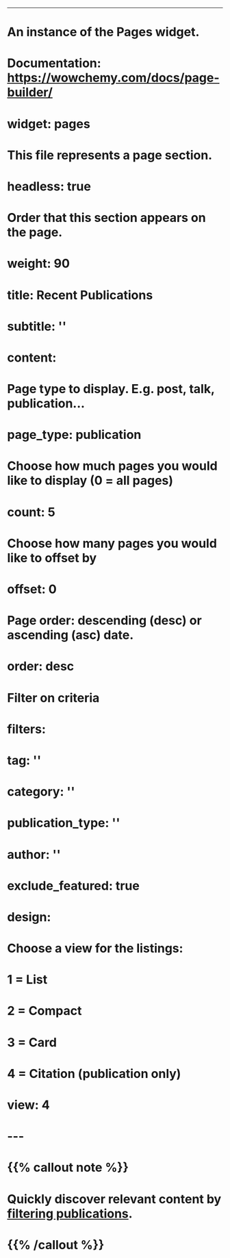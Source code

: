 ---
# An instance of the Pages widget.
# Documentation: https://wowchemy.com/docs/page-builder/
# widget: pages

# This file represents a page section.
# headless: true

# Order that this section appears on the page.
# weight: 90

# title: Recent Publications
# subtitle: ''

# content:
  # Page type to display. E.g. post, talk, publication...
 # page_type: publication
  # Choose how much pages you would like to display (0 = all pages)
 # count: 5
  # Choose how many pages you would like to offset by
 # offset: 0
  # Page order: descending (desc) or ascending (asc) date.
 # order: desc
  # Filter on criteria
 # filters:
 #   tag: ''
 #   category: ''
 #   publication_type: ''
 #   author: ''
 #   exclude_featured: true
# design:
  # Choose a view for the listings:
  #   1 = List
  #   2 = Compact
  #   3 = Card
  #   4 = Citation (publication only)
  # view: 4
# ---

# {{% callout note %}}
# Quickly discover relevant content by [filtering publications](./publication/).
# {{% /callout %}}
